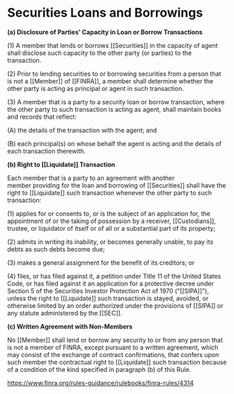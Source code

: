 # Securities Loans and Borrowings

**(a) Disclosure of Parties' Capacity in Loan or Borrow Transactions**

(1) A member that lends or borrows [[Securities]] in the capacity of agent shall disclose such capacity to the other party (or parties) to the transaction.

(2) Prior to lending securities to or borrowing securities from a person that is not a [[Member]] of [[FINRA]], a member shall determine whether the other party is acting as principal or agent in such transaction.

(3) A member that is a party to a security loan or borrow transaction, where the other party to such transaction is acting as agent, shall maintain books and records that reflect:

(A) the details of the transaction with the agent; and

(B) each principal(s) on whose behalf the agent is acting and the details of each transaction therewith.

**(b) Right to [[Liquidate]] Transaction**

Each member that is a party to an agreement with another member providing for the loan and borrowing of [[Securities]] shall have the right to [[Liquidate]] such transaction whenever the other party to such transaction:

(1) applies for or consents to, or is the subject of an application for, the appointment of or the taking of possession by a receiver, [[Custodians]], trustee, or liquidator of itself or of all or a substantial part of its property;

(2) admits in writing its inability, or becomes generally unable, to pay its debts as such debts become due;

(3) makes a general assignment for the benefit of its creditors; or

(4) files, or has filed against it, a petition under Title 11 of the United States Code, or has filed against it an application for a protective decree under Section 5 of the Securities Investor Protection Act of 1970 ("[[SIPA]]"), unless the right to [[Liquidate]] such transaction is stayed, avoided, or otherwise limited by an order authorized under the provisions of [[SIPA]] or any statute administered by the [[SEC]].

**(c) Written Agreement with Non-Members**

No [[Member]] shall lend or borrow any security to or from any person that is not a member of FINRA, except pursuant to a written agreement, which may consist of the exchange of contract confirmations, that confers upon such member the contractual right to [[Liquidate]] such transaction because of a condition of the kind specified in paragraph (b) of this Rule.

https://www.finra.org/rules-guidance/rulebooks/finra-rules/4314